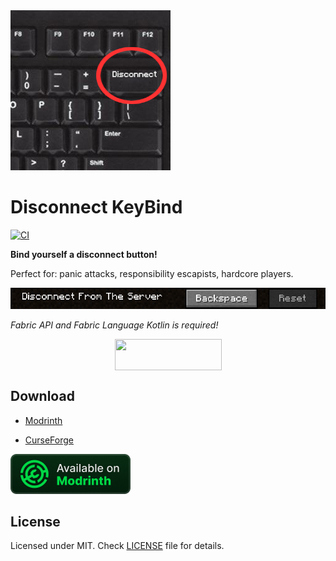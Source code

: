 <img src="logo.webp" width="256" />

# Disconnect KeyBind

[![CI](https://github.com/shateq/disconnect-keybind/actions/workflows/build.yml/badge.svg?branch=master)](https://github.com/shateq/disconnect-keybind/actions/workflows/build.yml)

**Bind yourself a disconnect button!**

Perfect for: panic attacks, responsibility escapists, hardcore players.

![Controls option](option.png)

*Fabric API and Fabric Language Kotlin is required!*

<p><a title="Fabric Language Kotlin" href="https://minecraft.curseforge.com/projects/fabric-language-kotlin" target="_blank" rel="noopener noreferrer"><img style="display: block; margin-left: auto; margin-right: auto;" src="https://i.imgur.com/c1DH9VL.png" alt="" width="171" height="50" /></a></p> 

## Download

- [Modrinth](https://modrinth.com/mod/disconnect)

- [CurseForge](https://www.curseforge.com/minecraft/mc-mods/disconnect)

<a href="https://modrinth.com/mod/disconnect/">
<img src="https://raw.githubusercontent.com/intergrav/devins-badges/v2/assets/cozy/available/modrinth_64h.png" height="64" alt="Download on Modrinth"/>
</a>

## License

Licensed under MIT. Check [LICENSE](LICENSE) file for details.
